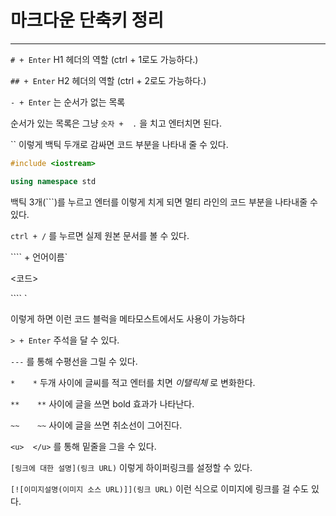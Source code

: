 # 마크다운 단축키 정리

---



`# + Enter` H1 헤더의 역할 (ctrl + 1로도 가능하다.)



`## + Enter` H2 헤더의 역할 (ctrl + 2로도 가능하다.)



`- + Enter` 는 순서가 없는 목록



순서가 있는 목록은 그냥 `숫자 +  .` 을 치고 엔터치면 된다.



`` 이렇게 백틱 두개로 감싸면 코드 부분을 나타내 줄 수 있다.



```c++
#include <iostream>

using namespace std

```

백틱 3개(```)를 누르고 엔터를 이렇게 치게 되면 멀티 라인의 코드 부분을 나타내줄 수 있다.



`ctrl + /` 를 누르면 실제 원본 문서를 볼 수 있다.



```` + 언어이름`

<코드>

```` `

이렇게 하면 이런 코드 블럭을 메타모스트에서도 사용이 가능하다



`> + Enter` 주석을 달 수 있다.



`---` 를 통해 수평선을 그릴 수 있다.



`*    *` 두개 사이에 글씨를 적고 엔터를 치면 *이탤릭체* 로 변화한다.



`**    **` 사이에 글을 쓰면 bold 효과가 나타난다.



`~~    ~~` 사이에 글을 쓰면 취소선이 그어진다.



`<u>  </u>` 를 통해 밑줄을 그을 수 있다.



`[링크에 대한 설명](링크 URL)` 이렇게 하이퍼링크를 설정할 수 있다.



`[![이미지설명(이미지 소스 URL)]](링크 URL)` 이런 식으로 이미지에 링크를 걸 수도 있다.